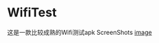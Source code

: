 # WifiTest
这是一款比较成熟的Wifi测试apk
ScreenShots
[image](https://github.com/chsiguo/WifiTest/blob/master/Screenshot_20190122-081923.png)


